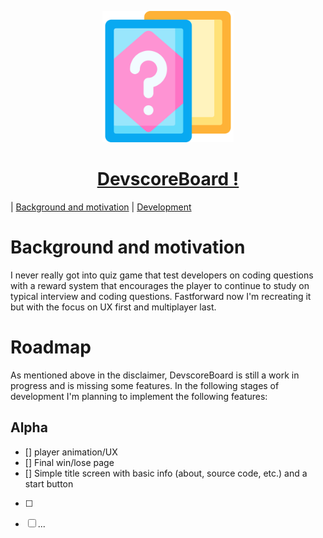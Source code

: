 

<p align="center">
  <a href="https://github.com/QuadNard/DevScoreBoard">
    <img src="/public//imgs/quiz-game.png" height="210">
    <h1 align="center"><b>DevscoreBoard !</b></h1>
  </a>
</p>

| [Background and motivation](#background-and-motivation)
| [Development](#development)

# Background and motivation

I never really got into quiz game that test developers on coding questions with a reward system that encourages the player to continue to study on typical interview and coding questions. Fastforward now I'm
recreating it but with the focus on UX first and multiplayer last.

# Roadmap

As mentioned above in the disclaimer, DevscoreBoard is still a work in progress and
is missing some features. In the following stages of development I'm planning
to implement the following features:

## Alpha

- [] player animation/UX
- [] Final win/lose page
- [] Simple title screen with basic info (about, source code, etc.) and a start button
- [ ] 
- [ ] ...

